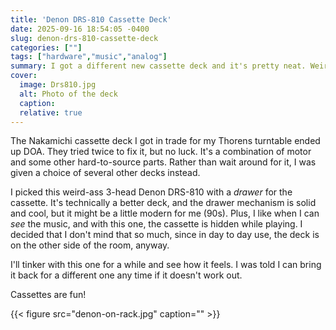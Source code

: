```yaml
---
title: 'Denon DRS-810 Cassette Deck'
date: 2025-09-16 18:54:05 -0400
slug: denon-drs-810-cassette-deck
categories: [""]
tags: ["hardware","music","analog"]
summary: I got a different new cassette deck and it's pretty neat. Weird, but neat.
cover: 
  image: Drs810.jpg
  alt: Photo of the deck
  caption: 
  relative: true
---
```


The Nakamichi cassette deck I got in trade for my Thorens turntable ended up DOA. They tried twice to fix it, but no luck. It's a combination of motor and some other hard-to-source parts. Rather than wait around for it, I was given a choice of several other decks instead. 

I picked this weird-ass 3-head Denon DRS-810 with a *drawer* for the cassette. It's technically a better deck, and the drawer mechanism is solid and cool, but it might be a little modern for me (90s). Plus, I like when I can _see_ the music, and with this one, the cassette is hidden while playing. I decided that I don't mind that so much, since in day to day use, the deck is on the other side of the room, anyway. 

I'll tinker with this one for a while and see how it feels.  I was told I can bring it back for a different one any time if it doesn't work out. 

Cassettes are fun!

{{< figure src="denon-on-rack.jpg" caption="" >}}


